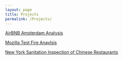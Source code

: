 ```yaml
---
layout: page
title: Projects
permalink: /Projects/
---
```


[AirBNB Amsterdam Analysis](https://github.com/bluufish/AirBNB)

[Mozilla Test Fire Anaylsis](https://github.com/bluufish/Firefox-)

[New York Sanitation Inspection of Chinese Restaurants](https://github.com/bluufish/Restaurant-Nightmare)
